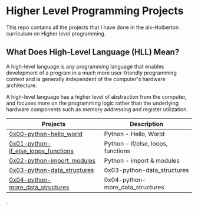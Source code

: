 # Higher Level Programming Projects
This repo contains all the projects that I have done in the alx-Holberton curriculum on Higher level programming.


## What Does High-Level Language (HLL) Mean?
A high-level language is any programming language that enables development of a program in a much more user-friendly programming context and is generally independent of the computer's hardware architecture.

A high-level language has a higher level of abstraction from the computer, and focuses more on the programming logic rather than the underlying hardware components such as memory addressing and register utilization.

| Projects | Description |
| -------- | ----------- | 
| [0x00-python-hello_world](0x00-python-hello_world) | Python - Hello, World |
| [0x01-python-if_else_loops_functions](0x01-python-if_else_loops_functions) | Python - if/else, loops, functions |
| [0x02-python-import_modules](0x02-python-import_modules) | Python - import & modules | 
| [0x03-python-data_structures](0x03-python-data_structures) | 0x03-python-data_structures | 
| [0x04-python-more_data_structures](0x04-python-more_data_structures) | 0x04-python-more_data_structures | 
.
